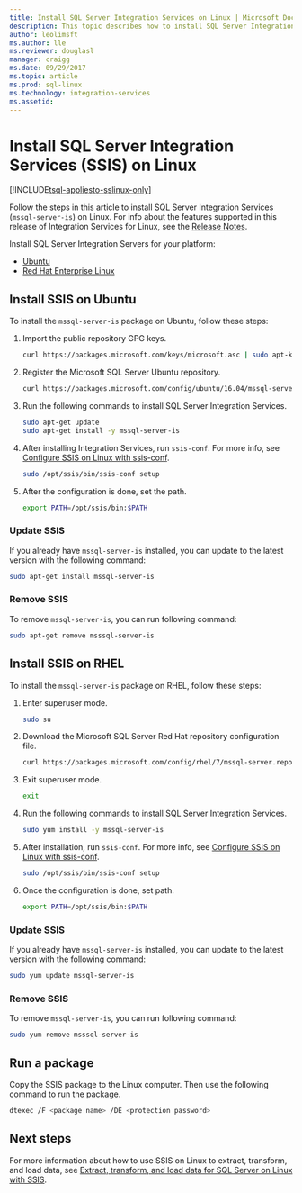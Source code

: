 ```yaml
---
title: Install SQL Server Integration Services on Linux | Microsoft Docs
description: This topic describes how to install SQL Server Integration Services on Linux.
author: leolimsft 
ms.author: lle 
ms.reviewer: douglasl
manager: craigg
ms.date: 09/29/2017
ms.topic: article
ms.prod: sql-linux
ms.technology: integration-services
ms.assetid: 
---
```

# Install SQL Server Integration Services (SSIS) on Linux

[!INCLUDE[tsql-appliesto-sslinux-only](../includes/tsql-appliesto-sslinux-only.md)]

Follow the steps in this article to install SQL Server Integration Services (`mssql-server-is`) on Linux. For info about the features supported in this release of Integration Services for Linux, see the [Release Notes](sql-server-linux-release-notes.md).

Install SQL Server Integration Servers for your platform:

- [Ubuntu](#ubuntu)
- [Red Hat Enterprise Linux](#RHEL)

## <a name="ubuntu"></a> Install SSIS on Ubuntu
To install the `mssql-server-is` package on Ubuntu, follow these steps:

1.  Import the public repository GPG keys.

    ```bash
    curl https://packages.microsoft.com/keys/microsoft.asc | sudo apt-key add -
    ```

2.  Register the Microsoft SQL Server Ubuntu repository.

    ```bash
    curl https://packages.microsoft.com/config/ubuntu/16.04/mssql-server.list | sudo tee /etc/apt/sources.list.d/mssql-server.list
    ```

3.  Run the following commands to install SQL Server Integration Services.

    ```bash
    sudo apt-get update
    sudo apt-get install -y mssql-server-is
    ```


4.  After installing Integration Services, run `ssis-conf`. For more info, see [Configure SSIS on Linux with ssis-conf](sql-server-linux-configure-ssis.md).

    ```bash
    sudo /opt/ssis/bin/ssis-conf setup
    ```

5.  After the configuration is done, set the path.

    ```bash
    export PATH=/opt/ssis/bin:$PATH
    ```
### Update SSIS
If you already have `mssql-server-is` installed, you can update to the latest version with the following command:

```bash
sudo apt-get install mssql-server-is
```

### Remove SSIS
To remove `mssql-server-is`, you can run following command:
```bash
sudo apt-get remove msssql-server-is
```

## <a name="RHEL"></a> Install SSIS on RHEL
To install the `mssql-server-is` package on RHEL, follow these steps:


1.  Enter superuser mode.

    ```bash
    sudo su
    ```


2.  Download the Microsoft SQL Server Red Hat repository configuration file.

    ```bash
    curl https://packages.microsoft.com/config/rhel/7/mssql-server.repo > /etc/yum.repos.d/mssql-server.repo
    ```


3.  Exit superuser mode.

    ```bash
    exit
    ```


4.  Run the following commands to install SQL Server Integration Services.

    ```bash
    sudo yum install -y mssql-server-is
    ```


5.  After installation, run `ssis-conf`. For more info, see [Configure SSIS on Linux with ssis-conf](sql-server-linux-configure-ssis.md).

    ```bash
    sudo /opt/ssis/bin/ssis-conf setup
    ```


6.  Once the configuration is done, set path.

    ```bash
    export PATH=/opt/ssis/bin:$PATH
    ```

### Update SSIS
If you already have `mssql-server-is` installed, you can update to the latest version with the following command:

```bash
sudo yum update mssql-server-is
```

### Remove SSIS
To remove `mssql-server-is`, you can run following command:
```bash
sudo yum remove msssql-server-is
```




## Run a package
Copy the SSIS package to the Linux computer. Then use the following command to run the package.

```bash
dtexec /F <package name> /DE <protection password>
```



## Next steps

For more information about how to use SSIS on Linux to extract, transform, and load data, see [Extract, transform, and load data for SQL Server on Linux with SSIS](sql-server-linux-migrate-ssis.md).
